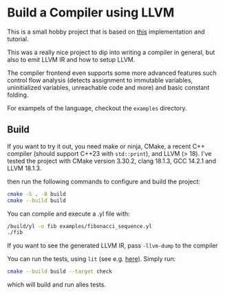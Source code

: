 # Build a Compiler using LLVM

This is a small hobby project that is based on
[this](https://github.com/isuckatcs/how-to-compile-your-language)
implementation and tutorial.

This was a really nice project to dip into writing a compiler in general, but
also to emit LLVM IR and how to setup LLVM.

The compiler frontend even supports some more advanced features such control
flow analysis (detects assignment to immutable variables, uninitialized
variables, unreachable code and more) and basic constant folding.

For exampels of the language, checkout the `examples` directory.

## Build

If you want to try it out, you need make or ninja, CMake, a recent C++ compiler
(should support C++23 with `std::print`), and LLVM (> 18). I've tested the project
with CMake version 3.30.2, clang 18.1.3, GCC 14.2.1 and LLVM 18.1.3. 

then run the following commands to configure and build the project:

```bash
cmake -S . -B build
cmake --build build
```

You can compile and execute a .yl file with:

```bash
/build/yl -o fib examples/fibonacci_sequence.yl
./fib
```

If you want to see the generated LLVM IR, pass `-llvm-dump` to the compiler

You can run the tests, using `lit` (see e.g. [here](https://llvm.org/docs/CommandGuide/lit.html)).
Simply run:

```bash
cmake --build build --target check
```

which will build and run alles tests.
